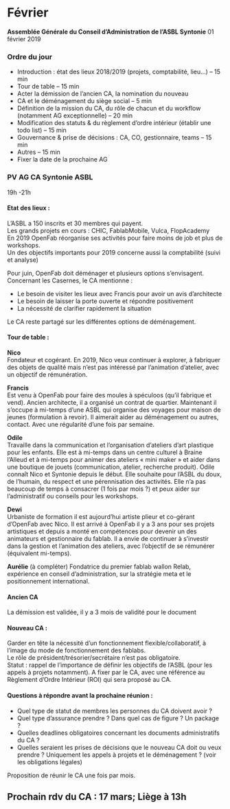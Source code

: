 # Février

**Assemblée Générale du Conseil d’Administration de l’ASBL Syntonie** 01 février 2019

### Ordre du jour

* Introduction : état des lieux 2018/2019 \(projets, comptabilité, lieu…\) – 15 min
* Tour de table – 15 min
* Acter la démission de l’ancien CA, la nomination du nouveau
* CA et le déménagement du siège social – 5 min
* Définition de la mission du CA, du rôle de chacun et du workflow \(notamment AG exceptionnelle\) – 20 min
* Modification des statuts & du règlement d’ordre intérieur \(établir une todo list\) – 15 min
* Gouvernance & prise de décisions : CA, CO, gestionnaire, teams – 15 min
* Autres – 15 min
* Fixer la date de la prochaine AG

### PV AG CA Syntonie ASBL

19h -21h

#### Etat des lieux :

L’ASBL a 150 inscrits et 30 membres qui payent.  
Les grands projets en cours : CHIC, FablabMobile, Vulca, FlopAcademy  
En 2019 OpenFab réorganise ses activités pour faire moins de job et plus de workshops.  
Un des objectifs importants pour 2019 concerne aussi la comptabilité \(suivi et analyse\)

Pour juin, OpenFab doit déménager et plusieurs options s’envisagent. Concernant les Casernes, le CA mentionne :

* Le besoin de visiter les lieux avec Francis pour avoir un avis d’architecte
* Le besoin de laisser la porte ouverte et répondre positivement 
* La nécessité de clarifier rapidement la situation

Le CA reste partagé sur les différentes options de déménagement.

#### Tour de table :

**Nico**  
Fondateur et cogérant. En 2019, Nico veux continuer à explorer, à fabriquer des objets de qualité mais n’est pas intéressé par l’animation d’atelier, avec un objectif de rémunération.

**Francis**  
Est venu à OpenFab pour faire des moules à spéculoos \(qu’il fabrique et vend\). Ancien architecte, il a organisé un contrat de quartier. Maintenant il s’occupe à mi-temps d’une ASBL qui organise des voyages pour maison de jeunes \(formulation à revoir\). Il aimerait aider au déménagement ou autres, contact. Avec une régularité d’une fois par semaine.

**Odile**  
Travaille dans la communication et l’organisation d’ateliers d’art plastique pour les enfants. Elle est à mi-temps dans un centre culturel à Braine l’Alleud et à mi-temps pour animer des ateliers « mini maker » et aider dans une boutique de jouets \(communication, atelier, recherche produit\). Odile connaît Nico et Syntonie depuis le début. Elle souhaite pour l’ASBL du doux, de l’humain, du respect et une pérennisation des activités. Elle n’a pas beaucoup de temps à consacrer \(1 fois par mois ?\) et peux aider sur l’administratif ou conseils pour les workshops.

**Dewi**  
Urbaniste de formation il est aujourd’hui artiste plieur et co-gérant d’OpenFab avec Nico. Il est arrivé à OpenFab il y a 3 ans pour ses projets artistiques et depuis a monté en compétences pour devenir un des animateurs et gestionnaire du fablab. Il a envie de continuer à s’investir dans la gestion et l’animation des ateliers, avec l’objectif de se rémunérer \(équivalent mi-temps\).

**Aurélie** \(à compléter\) Fondatrice du premier fablab wallon Relab, expérience en conseil d’administration, sur la stratégie meta et le positionnement international.

#### Ancien CA

La démission est validée, il y a 3 mois de validité pour le document

#### Nouveau CA :

Garder en tête la nécessité d’un fonctionnement flexible/collaboratif, à l’image du mode de fonctionnement des fablabs.  
Le rôle de président/trésorier/secrétaire n’est pas obligatoire.  
Statut : rappel de l’importance de définir les objectifs de l’ASBL \(pour les appels à projets notamment\). A fixer par le CA, avec une référence au Règlement d’Ordre Intérieur \(ROI\) qui sera proposé au CA.

#### Questions à répondre avant la prochaine réunion :

* Quel type de statut de membres les personnes du CA doivent avoir ?  
* Quel type d’assurance prendre ? Dans quel cas de figure ? Un package ? 
* Quelles deadlines obligatoires concernant les documents administratifs du CA ?
* Quelles seraient les prises de décisions que le nouveau CA doit ou veux prendre ? Uniquement les appels à projets et le déménagement ? \(voir les obligations légales\)

Proposition de réunir le CA une fois par mois.

## Prochain rdv du CA : 17 mars; Liège à 13h

